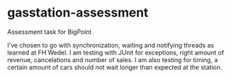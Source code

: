 # gasstation-assessment
Assessment task for BigPoint

I've chosen to go with synchronization, waiting and notifying threads as learned at FH Wedel. I am testing with JUnit for exceptions, right amount of revenue, cancelations and number of sales. I am also testing for timing, a certain amount of cars should not wait longer than expected at the station.
